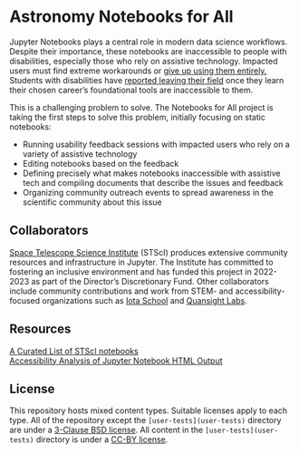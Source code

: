 # Astronomy Notebooks for All
Jupyter Notebooks plays a central role in modern data science workflows. Despite their importance, these notebooks are inaccessible to people with disabilities, especially those who rely on assistive technology. Impacted users must find extreme workarounds or [give up using them entirely.](https://www.freelists.org/post/program-l/Accessability-of-Jupyter-notebooks) Students with disabilities have [reported leaving their field](https://github.com/jupyterlab/jupyterlab/issues/9399#issuecomment-740524422) once they learn their chosen career’s foundational tools are inaccessible to them. 

This is a challenging problem to solve. The Notebooks for All project is taking the first steps to solve this problem, initially focusing on static notebooks: 
- Running usability feedback sessions with impacted users who rely on a variety of assistive technology
- Editing notebooks based on the feedback
- Defining precisely what makes notebooks inaccessible with assistive tech and compiling documents that describe the issues and feedback
- Organizing community outreach events to spread awareness in the scientific community about this issue

## Collaborators
[Space Telescope Science Institute](https://www.stsci.edu/) (STScI) produces extensive community resources and infrastructure in Jupyter. The Institute has committed to fostering an inclusive environment and has funded this project in 2022-2023 as part of the Director’s Discretionary Fund. Other collaborators include community contributions and work from STEM- and accessibility-focused organizations such as [Iota School](https://iotaschool.com/) and [Quansight Labs](https://www.quansight.com/labs).

## Resources
[A Curated List of STScI notebooks](https://github.com/spacetelescope/notebooks)  
[Accessibility Analysis of Jupyter Notebook HTML Output](https://www.youtube.com/watch?v=KsUF_HjA97U&t=253s)  

## License
This repository hosts mixed content types. Suitable licenses apply to each type. All of the repository except the `[user-tests](user-tests)` directory are under a [3-Clause BSD license](LICENSE). All content in the `[user-tests](user-tests)` directory is under a [CC-BY license](https://creativecommons.org/licenses/by/4.0/).
